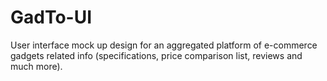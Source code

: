 # GadTo-UI
User interface mock up design for an aggregated platform of e-commerce gadgets related info (specifications, price comparison list, reviews and much more).
